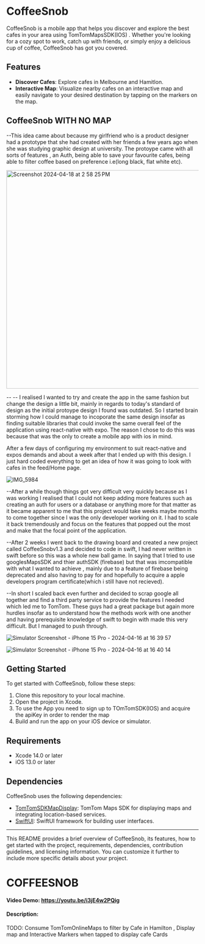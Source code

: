 # CoffeeSnob

CoffeeSnob is a mobile app that helps you discover and explore the best cafes in your area using TomTomMapsSDK(IOS) . Whether you're looking for a cozy spot to work, catch up with friends, or simply enjoy a delicious cup of coffee, CoffeeSnob has got you covered. 

## Features

- **Discover Cafes**: Explore cafes in Melbourne and Hamitlon.
- **Interactive Map**: Visualize nearby cafes on an interactive map and easily navigate to your desired destination by tapping on the markers on the map.

## CoffeeSnob WITH NO MAP 

--This idea came about because my girlfriend who is a product designer had a prototype that she had created with her friends a few years ago when she was studying graphic design at university. The protoype came with all sorts of features , an Auth, being able to save your favourite cafes, being able to filter coffee based on preference i.e(long black, flat white etc).  

<img width="570" alt="Screenshot 2024-04-18 at 2 58 25 PM" src="https://github.com/Timothy-itayi/CoffeeSnobv1.3/assets/119027453/f3eca8a2-af14-48c5-b879-c990912480c5">

--
-- I realised I wanted to try and create the app in the same fashion but change the design a little bit, mainly in regards to today's standard of design as the initial protoype design I found was outdated.  So I started brain storming how I could manage to incoporate the same design insofar as finding suitable libraries that could invoke the same overall feel of the application  using react-native with expo. The reason I chose to do this was because that was the only to create a mobile app with ios in mind. 

After a few days of configuring my environment to suit react-native and expos demands and about a week after that  I ended up with this design. I just hard coded everything to get an idea of how it was going to look with cafes in the feed/Home page. 




![IMG_5984](https://github.com/Timothy-itayi/CoffeeSnobv1.3/assets/119027453/8f773ab7-0f53-4c12-b71e-c80ae740bf9b)

--After a while though things got very difficult very quickly because as I was working I realised that I could not keep adding more features such as creating an auth for users or a database or anything more for that matter as it became apparent to me that this project would take weeks maybe months to come together since I was the only developer working on it. I had to scale it back tremendously and focus on the features that popped out the most and make that the focal point of the application. 

--After 2 weeks I went back to the drawing board and created a new project called CoffeeSnobv1.3 and decided to code in swift, I had never written in swift before so this was a whole new ball game. In saying that I tried to use googlesMapsSDK and thier authSDK (firebase) but that was imcompatible with what I wanted to achieve , mainly due to a feature of firebase being deprecated and also having to pay for and hopefully to acquire a apple developers program certificate(which i still have not recieved).

--In short I scaled back even further and decided to scrap google all together and find a third party service to provide the features I needed which led me to TomTom. These guys had a great package but again more hurdles insofar as to understand how the methods work with one another and having  prerequisite knowledge of swift to begin with made this very difficult. But I managed to push through.



   ![Simulator Screenshot - iPhone 15 Pro - 2024-04-16 at 16 39 57](https://github.com/Timothy-itayi/CoffeeSnobv1.3/assets/119027453/f4ad8310-3d7a-435b-9d41-24fb136730ae) 

   ![Simulator Screenshot - iPhone 15 Pro - 2024-04-16 at 16 40 14](https://github.com/Timothy-itayi/CoffeeSnobv1.3/assets/119027453/337d10e0-c313-48ed-8075-87d525703cd2)


## Getting Started

To get started with CoffeeSnob, follow these steps:

1. Clone this repository to your local machine.
2. Open the project in Xcode.
3. To use the App you need to sign up to TOmTomSDK(IOS) and acquire the apiKey in order to render the map
4. Build and run the app on your iOS device or simulator.

## Requirements

- Xcode 14.0 or later
- iOS 13.0 or later

## Dependencies

CoffeeSnob uses the following dependencies:

- [TomTomSDKMapDisplay](https://github.com/tomtom-international/tomtom-navigation-ios-examples): TomTom Maps SDK for displaying maps and integrating location-based services.
- [SwiftUI](https://www.swift.org/getting-started/swiftui/): SwiftUI framework for building user interfaces.


---

This README provides a brief overview of CoffeeSnob, its features, how to get started with the project, requirements, dependencies, contribution guidelines, and licensing information. You can customize it further to include more specific details about your project.

# COFFEESNOB
#### Video Demo:  <https://youtu.be/i3jE4w2PQig>
#### Description:
TODO:  Consume TomTomOnlineMaps to filter by Cafe in Hamilton , Display map and Interactive Markers when tapped to display cafe Cards
